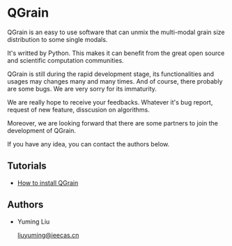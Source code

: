 # QGrain

QGrain is an easy to use software that can unmix the multi-modal grain size distribution to some single modals.

It's writted by Python. This makes it can benefit from the great open source and scientific computation communities.

QGrain is still during the rapid development stage, its functionalities and usages may changes many and many times. And of course, there probably are some bugs. We are very sorry for its immaturity.

We are really hope to receive your feedbacks. Whatever it's bug report, request of new feature, disscusion on algorithms.

Moreover, we are looking forward that there are some partners to join the development of QGrain.

If you have any idea, you can contact the authors below.

## Tutorials

* [How to install QGrain](https://qgrain.net/tutorials/install)

## Authors

* Yuming Liu

  <a href="mailto:\\liuyuming@ieecas.cn">liuyuming@ieecas.cn</a>

